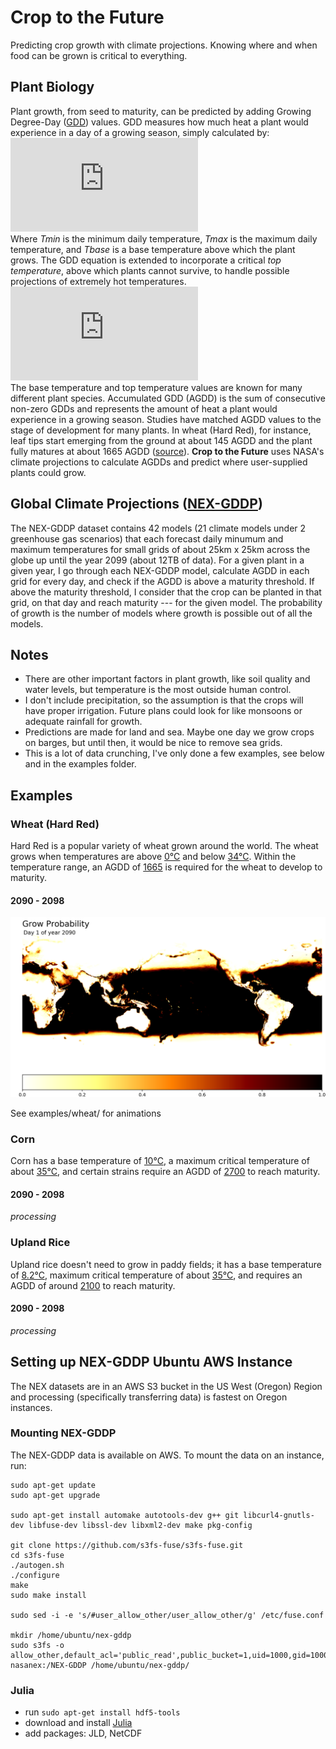 # Crop to the Future
Predicting crop growth with climate projections. Knowing where and when food can be grown is critical to everything. 

## Plant Biology

Plant growth, from seed to maturity, can be predicted by adding Growing Degree-Day ([GDD](https://en.wikipedia.org/wiki/Growing_degree-day)) values. GDD measures how much heat a plant would experience in a day of a growing season, simply calculated by: ![gdd](https://latex.codecogs.com/gif.latex?GDD%20%3D%20max%28%28Tmax+Tmin%29/2%20-%20Tbase%2C%200%29)  
Where *Tmin* is the minimum daily temperature, *Tmax* is the maximum daily temperature, and *Tbase* is a base temperature above which the plant grows.
The GDD equation is extended to incorporate a critical *top temperature*, above which plants cannot survive, to handle possible projections of extremely hot temperatures. ![gdd2](https://latex.codecogs.com/gif.latex?GDD%20%3D%20max%28%28Tmax+Tmin%29/2%20-%20Tbase%2C%200%29%20%5Ctimes%20%28Tmax%20%3C%20Ttop%29)  
The base temperature and top temperature values are known for many different plant species. Accumulated GDD (AGDD) is the sum of consecutive non-zero GDDs and represents the amount of heat a plant would experience in a growing season. Studies have matched AGDD values to the stage of development for many plants. In wheat (Hard Red), for instance, leaf tips start emerging from the ground at about 145 AGDD and the plant fully matures at about 1665 AGDD ([source](http://msuextension.org/publications/AgandNaturalResources/MT200103AG.pdf)). **Crop to the Future** uses NASA's climate projections to calculate AGDDs and predict where user-supplied plants could grow.

## Global Climate Projections ([NEX-GDDP](https://cds.nccs.nasa.gov/nex/))

The NEX-GDDP dataset contains 42 models (21 climate models under 2 greenhouse gas scenarios) that each forecast daily minumum and maximum temperatures for small grids of about 25km x 25km across the globe up until the year 2099 (about 12TB of data). For a given plant in a given year, I go through each NEX-GDDP model, calculate AGDD in each grid for every day, and check if the AGDD is above a maturity threshold. If above the maturity threshold, I consider that the crop can be planted in that grid, on that day and reach maturity --- for the given model. The probability of growth is the number of models where growth is possible out of all the models.

## Notes

- There are other important factors in plant growth, like soil quality and water levels, but temperature is the most outside human control. 
- I don't include precipitation, so the assumption is that the crops will have proper irrigation. Future plans could look for like monsoons or adequate rainfall for growth.
- Predictions are made for land and sea. Maybe one day we grow crops on barges, but until then, it would be nice to remove sea grids.
- This is a lot of data crunching, I've only done a few examples, see below and in the examples folder.

## Examples

### Wheat (Hard Red)

Hard Red is a popular variety of wheat grown around the world. The wheat grows when temperatures are above [0&deg;C](http://msuextension.org/publications/AgandNaturalResources/MT200103AG.pdf) and below [34&deg;C](http://iopscience.iop.org/article/10.1088/1748-9326/8/3/034016). Within the temperature range, an AGDD of [1665](http://msuextension.org/publications/AgandNaturalResources/MT200103AG.pdf) is required for the wheat to develop to maturity.

#### 2090 - 2098

![Wheat 2090](examples/wheat_hard_red_2090_1.png)

See examples/wheat/ for animations

### Corn

Corn has a base temperature of [10&deg;C](https://ndawn.ndsu.nodak.edu/help-corn-growing-degree-days.html), a maximum critical temperature of about [35&deg;C](https://www.sciencedirect.com/science/article/pii/S2212094715300116), and certain strains require an AGDD of [2700](https://graincrops.ca.uky.edu/files/corngrowthstages_2011.pdf) to reach maturity.

#### 2090 - 2098

*processing*

### Upland Rice

Upland rice doesn't need to grow in paddy fields; it has a base temperature of [8.2&deg;C](https://www.sciencedirect.com/science/article/pii/S0378377417303906), maximum critical temperature of about [35&deg;C](https://books.google.ca/books?id=wS-teh0I5d0C&lpg=PP2&ots=VCWFn0Zk5N&dq=yoshida%201978%20upland%20rice&lr&pg=PP1#v=onepage&q&f=false), and requires an AGDD of around [2100](https://www.sciencedirect.com/science/article/pii/S0378377417303906) to reach maturity. 

#### 2090 - 2098

*processing*

## Setting up NEX-GDDP Ubuntu AWS Instance

The NEX datasets are in an AWS S3 bucket in the US West (Oregon) Region and processing (specifically transferring data) is fastest on Oregon instances.

### Mounting NEX-GDDP 
The NEX-GDDP data is available on AWS. To mount the data on an instance, run:
```
sudo apt-get update  
sudo apt-get upgrade  

sudo apt-get install automake autotools-dev g++ git libcurl4-gnutls-dev libfuse-dev libssl-dev libxml2-dev make pkg-config  

git clone https://github.com/s3fs-fuse/s3fs-fuse.git  
cd s3fs-fuse  
./autogen.sh  
./configure  
make  
sudo make install  

sudo sed -i -e 's/#user_allow_other/user_allow_other/g' /etc/fuse.conf 

mkdir /home/ubuntu/nex-gddp 
sudo s3fs -o allow_other,default_acl='public_read',public_bucket=1,uid=1000,gid=1000,umask=722 nasanex:/NEX-GDDP /home/ubuntu/nex-gddp/
```

### Julia
- run ```sudo apt-get install hdf5-tools```
- download and install [Julia](https://julialang.org/)
- add packages: JLD, NetCDF

[1]: http://msuextension.org/publications/AgandNaturalResources/MT200103AG.pdf